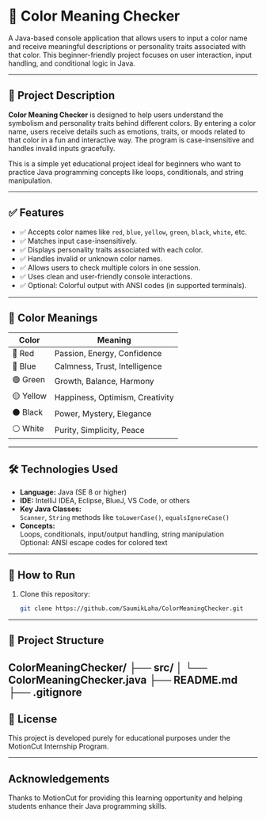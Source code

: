# 🎨 Color Meaning Checker

A Java-based console application that allows users to input a color name and receive meaningful descriptions or personality traits associated with that color. This beginner-friendly project focuses on user interaction, input handling, and conditional logic in Java.

---

## 📖 Project Description

**Color Meaning Checker** is designed to help users understand the symbolism and personality traits behind different colors. By entering a color name, users receive details such as emotions, traits, or moods related to that color in a fun and interactive way. The program is case-insensitive and handles invalid inputs gracefully.

This is a simple yet educational project ideal for beginners who want to practice Java programming concepts like loops, conditionals, and string manipulation.

---

## ✅ Features

- ✅ Accepts color names like `red`, `blue`, `yellow`, `green`, `black`, `white`, etc.
- ✅ Matches input case-insensitively.
- ✅ Displays personality traits associated with each color.
- ✅ Handles invalid or unknown color names.
- ✅ Allows users to check multiple colors in one session.
- ✅ Uses clean and user-friendly console interactions.
- ✅ Optional: Colorful output with ANSI codes (in supported terminals).

---

## 🎯 Color Meanings

| Color  | Meaning                     |
|------|------------------------------|
| 🔴 Red   | Passion, Energy, Confidence |
| 🔵 Blue  | Calmness, Trust, Intelligence |
| 🟢 Green | Growth, Balance, Harmony   |
| 🟡 Yellow| Happiness, Optimism, Creativity |
| ⚫ Black | Power, Mystery, Elegance   |
| ⚪ White | Purity, Simplicity, Peace  |

---

## 🛠 Technologies Used

- **Language:** Java (SE 8 or higher)
- **IDE:** IntelliJ IDEA, Eclipse, BlueJ, VS Code, or others
- **Key Java Classes:**  
  `Scanner`, `String` methods like `toLowerCase()`, `equalsIgnoreCase()`
- **Concepts:**  
  Loops, conditionals, input/output handling, string manipulation  
  Optional: ANSI escape codes for colored text

---

## 🚀 How to Run

1. Clone this repository:
   ```bash
   git clone https://github.com/SaumikLaha/ColorMeaningChecker.git
---
## 📂 Project Structure
ColorMeaningChecker/
├── src/
│   └── ColorMeaningChecker.java
├── README.md
├── .gitignore
---
## 📜 License
This project is developed purely for educational purposes under the MotionCut Internship Program.

---
## Acknowledgements

Thanks to MotionCut for providing this learning opportunity and helping students enhance their Java programming skills.

